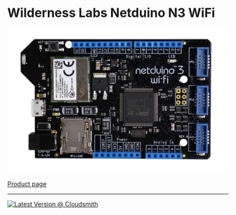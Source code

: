 # Wilderness Labs Netduino N3 WiFi

![netduino3 wifi](../../images/community-targets/netduino3-wifi.jpg)

[Product page](https://developer.wildernesslabs.co/Netduino/About/)

-----

[![Latest Version @ Cloudsmith](https://api-prd.cloudsmith.io/v1/badges/version/net-nanoframework/nanoframework-images-community-targets/raw/NETDUINO3_WIFI/latest/x/?render=true)](https://cloudsmith.io/~net-nanoframework/repos/nanoframework-images-community-targets/packages/detail/raw/NETDUINO3_WIFI/latest/)
